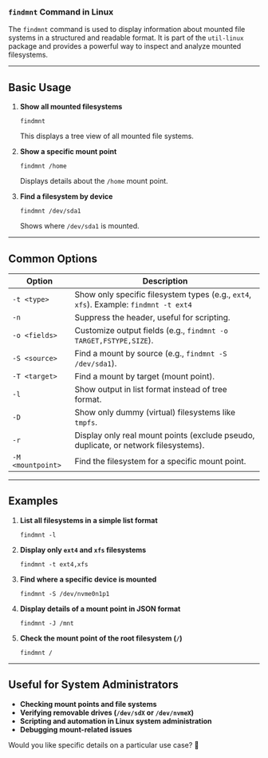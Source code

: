### **`findmnt` Command in Linux**  

The `findmnt` command is used to display information about mounted file systems in a structured and readable format. It is part of the `util-linux` package and provides a powerful way to inspect and analyze mounted filesystems.

---

## **Basic Usage**

1. **Show all mounted filesystems**  
   ```
   findmnt
   ```
   This displays a tree view of all mounted file systems.

2. **Show a specific mount point**  
   ```
   findmnt /home
   ```
   Displays details about the `/home` mount point.

3. **Find a filesystem by device**  
   ```
   findmnt /dev/sda1
   ```
   Shows where `/dev/sda1` is mounted.

---

## **Common Options**

| Option               | Description |
|----------------------|-------------|
| `-t <type>`         | Show only specific filesystem types (e.g., `ext4`, `xfs`). Example: `findmnt -t ext4` |
| `-n`                | Suppress the header, useful for scripting. |
| `-o <fields>`       | Customize output fields (e.g., `findmnt -o TARGET,FSTYPE,SIZE`). |
| `-S <source>`       | Find a mount by source (e.g., `findmnt -S /dev/sda1`). |
| `-T <target>`       | Find a mount by target (mount point). |
| `-l`                | Show output in list format instead of tree format. |
| `-D`                | Show only dummy (virtual) filesystems like `tmpfs`. |
| `-r`                | Display only real mount points (exclude pseudo, duplicate, or network filesystems). |
| `-M <mountpoint>`   | Find the filesystem for a specific mount point. |

---

## **Examples**

1. **List all filesystems in a simple list format**  
   ```
   findmnt -l
   ```
   
2. **Display only `ext4` and `xfs` filesystems**  
   ```
   findmnt -t ext4,xfs
   ```

3. **Find where a specific device is mounted**  
   ```
   findmnt -S /dev/nvme0n1p1
   ```

4. **Display details of a mount point in JSON format**  
   ```
   findmnt -J /mnt
   ```

5. **Check the mount point of the root filesystem (`/`)**  
   ```
   findmnt /
   ```

---

## **Useful for System Administrators**
- **Checking mount points and file systems**  
- **Verifying removable drives (`/dev/sdX` or `/dev/nvmeX`)**  
- **Scripting and automation in Linux system administration**  
- **Debugging mount-related issues**  

Would you like specific details on a particular use case? 🚀
